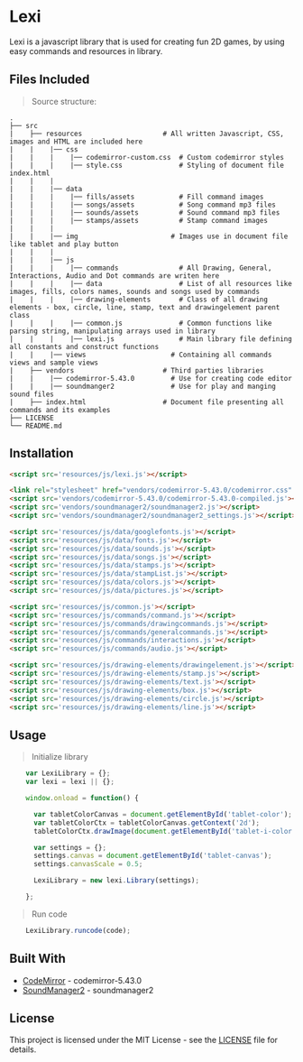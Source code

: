 # Lexi

Lexi is a javascript library that is used for creating fun 2D games, by using easy commands and resources in library.


## Files Included

>Source structure:

    .
    ├── src                     
    |    ├── resources                    # All written Javascript, CSS, images and HTML are included here
    |    |    |── css
    |    |    |    |── codemirror-custom.css  # Custom codemirror styles
    |    |    |    |── style.css              # Styling of document file index.html 
    |    |    |  
    |    |    |── data
    |    |    |    |── fills/assets           # Fill command images
    |    |    |    |── songs/assets           # Song command mp3 files
    |    |    |    |── sounds/assets          # Sound command mp3 files
    |    |    |    |── stamps/assets          # Stamp command images
    |    |    | 
    |    |    |── img                       # Images use in document file like tablet and play button
    |    |    | 
    |    |    |── js
    |    |    |    |── commands               # All Drawing, General, Interactions, Audio and Dot commands are writen here
    |    |    |    |── data                   # List of all resources like images, fills, colors names, sounds and songs used by commands
    |    |    |    |── drawing-elements       # Class of all drawing elements - box, circle, line, stamp, text and drawingelement parent class
    |    |    |    |── common.js              # Common functions like parsing string, manipulating arrays used in library
    |    |    |    |── lexi.js                # Main library file defining all constants and construct functions
    |    |    |── views                     # Containing all commands views and sample views
    |    ├── vendors                      # Third parties libraries
    |    |    |── codemirror-5.43.0         # Use for creating code editor
    |    |    |── soundmanger2              # Use for play and manging sound files
    |    ├── index.html                   # Document file presenting all commands and its examples
    ├── LICENSE
    └── README.md


## Installation

```html
<script src='resources/js/lexi.js'></script>

<link rel="stylesheet" href="vendors/codemirror-5.43.0/codemirror.css" />
<script src='vendors/codemirror-5.43.0/codemirror-5.43.0-compiled.js'></script>
<script src='vendors/soundmanager2/soundmanager2.js'></script>
<script src='vendors/soundmanager2/soundmanager2_settings.js'></script>

<script src='resources/js/data/googlefonts.js'></script>
<script src='resources/js/data/fonts.js'></script>
<script src='resources/js/data/sounds.js'></script>
<script src='resources/js/data/songs.js'></script>
<script src='resources/js/data/stamps.js'></script>
<script src='resources/js/data/stampList.js'></script>
<script src='resources/js/data/colors.js'></script>
<script src='resources/js/data/pictures.js'></script> 

<script src='resources/js/common.js'></script>
<script src='resources/js/commands/command.js'></script>
<script src='resources/js/commands/drawingcommands.js'></script>
<script src='resources/js/commands/generalcommands.js'></script>
<script src='resources/js/commands/interactions.js'></script>
<script src='resources/js/commands/audio.js'></script>

<script src='resources/js/drawing-elements/drawingelement.js'></script>
<script src='resources/js/drawing-elements/stamp.js'></script>
<script src='resources/js/drawing-elements/text.js'></script>
<script src='resources/js/drawing-elements/box.js'></script>
<script src='resources/js/drawing-elements/circle.js'></script>
<script src='resources/js/drawing-elements/line.js'></script>
```

## Usage

>Initialize library
```js
    var LexiLibrary = {};
    var lexi = lexi || {};

    window.onload = function() {

      var tabletColorCanvas = document.getElementById('tablet-color');
      var tabletColorCtx = tabletColorCanvas.getContext('2d');
      tabletColorCtx.drawImage(document.getElementById('tablet-i-color'), 0, 0);

      var settings = {};
      settings.canvas = document.getElementById('tablet-canvas');
      settings.canvasScale = 0.5;

      LexiLibrary = new lexi.Library(settings);

    };
```

>Run code
```js
    LexiLibrary.runcode(code);
```
## Built With

* [CodeMirror](https://codemirror.net) - codemirror-5.43.0
* [SoundManager2](http://www.schillmania.com/projects/soundmanager2) - soundmanager2

## License

This project is licensed under the MIT License - see the [LICENSE](LICENSE) file for details.
